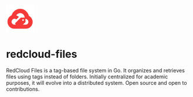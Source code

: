 <img src="img/redcloud_logo_no_background_cropped.png" alt="RedCloud Logo" width="15%" />

# redcloud-files
RedCloud Files is a tag-based file system in Go. It organizes and retrieves files using tags instead of folders. Initially centralized for academic purposes, it will evolve into a distributed system. Open source and open to contributions.
